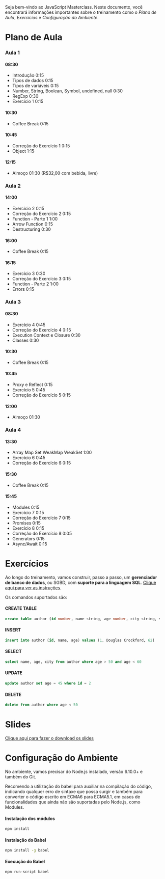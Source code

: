 Seja bem-vindo ao JavaScript Masterclass. Neste documento, você encontrará informações importantes sobre o treinamento como o *Plano de Aula*, *Exercícios* e *Configuração do Ambiente*.

# Plano de Aula

### Aula 1

#### 08:30
* Introdução 0:15
* Tipos de dados 0:15
* Tipos de variáveis 0:15
* Number, String, Boolean, Symbol, undefined, null 0:30
* RegExp 0:30
* Exercício 1 0:15

#### 10:30
* Coffee Break 0:15

#### 10:45
* Correção do Exercício 1 0:15
* Object 1:15

#### 12:15
* Almoço 01:30 (R$32,00 com bebida, livre)

### Aula 2

#### 14:00
* Exercício 2 0:15
* Correção do Exercício 2 0:15
* Function - Parte 1 1:00
* Arrow Function 0:15
* Destructuring 0:30

#### 16:00
* Coffee Break 0:15

#### 16:15
* Exercício 3 0:30
* Correção do Exercício 3 0:15
* Function - Parte 2 1:00
* Errors 0:15

### Aula 3

#### 08:30

* Exercício 4 0:45
* Correção do Exercício 4 0:15
* Execution Context e Closure 0:30
* Classes 0:30

#### 10:30
* Coffee Break 0:15

#### 10:45
* Proxy e Reflect 0:15
* Exercício 5 0:45
* Correção do Exercício 5 0:15

#### 12:00
* Almoço 01:30

### Aula 4

#### 13:30
* Array Map Set WeakMap WeakSet 1:00
* Exercício 6 0:45
* Correção do Exercício 6 0:15

#### 15:30
* Coffee Break 0:15

#### 15:45
* Modules 0:15
* Exercício 7 0:15
* Correção do Exercício 7 0:15
* Promises 0:15
* Exercício 8 0:15
* Correção do Exercício 8 0:05
* Generators 0:15
* Async/Await 0:15

# Exercícios

Ao longo do treinamento, vamos construir, passo a passo, um **gerenciador de banco de dados**, ou SGBD, com **suporte para a linguagem SQL**. [Clique aqui para ver as instruções](exercises).

Os comandos suportados são:

#### CREATE TABLE

```sql
create table author (id number, name string, age number, city string, state string, country string)
```

#### INSERT

```sql
insert into author (id, name, age) values (1, Douglas Crockford, 62)
```

#### SELECT

```sql
select name, age, city from author where age > 50 and age < 60
```

#### UPDATE

```sql
update author set age = 45 where id = 2
```

#### DELETE

```sql
delete from author where age < 50
```

# Slides

[Clique aqui para fazer o download os slides](http://www.agilecode.com.br/javascriptmasterclass/slides.zip)

# Configuração do Ambiente

No ambiente, vamos precisar do Node.js instalado, versão 6.10.0+ e também do Git.

Recomendo a utilização do babel para auxiliar na compilação do código, indicando qualquer erro de sintaxe que possa surgir e também para converter o código escrito em ECMA6 para ECMA5.1, em casos de funcionalidades que ainda não são suportadas pelo Node.js, como Modules. 

#### Instalação dos módulos

```sh
npm install
```

#### Instalação do Babel

```sh
npm install -g babel
```

#### Execução do Babel


```sh
npm run-script babel
```